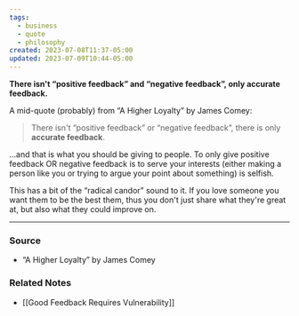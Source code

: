 ```yaml
---
tags:
  - business
  - quote
  - philosophy
created: 2023-07-08T11:37-05:00
updated: 2023-07-09T10:44-05:00
---
```

**There isn't “positive feedback” and “negative feedback”, only accurate feedback.**

A mid-quote (probably) from “A Higher Loyalty” by James Comey:

> There isn't “positive feedback” or “negative feedback”, there is only **accurate feedback**.
> 

…and that is what you should be giving to people. To only give positive feedback OR negative feedback is to serve your interests (either making a person like you or trying to argue your point about something) is selfish. 

This has a bit of the “radical candor” sound to it. If you love someone you want them to be the best them, thus you don't just share what they're great at, but also what they could improve on. 

---
### Source
- “A Higher Loyalty” by James Comey

### Related Notes
- [[Good Feedback Requires Vulnerability]]